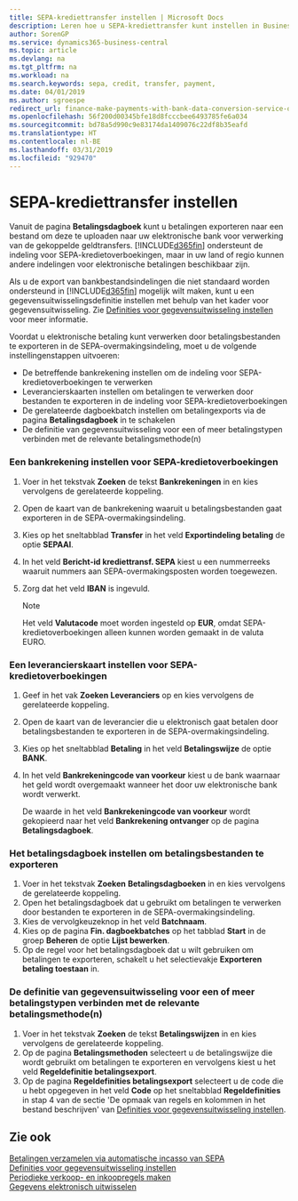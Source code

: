 ```yaml
---
title: SEPA-krediettransfer instellen | Microsoft Docs
description: Leren hoe u SEPA-krediettransfer kunt instellen in Business Central.
author: SorenGP
ms.service: dynamics365-business-central
ms.topic: article
ms.devlang: na
ms.tgt_pltfrm: na
ms.workload: na
ms.search.keywords: sepa, credit, transfer, payment,
ms.date: 04/01/2019
ms.author: sgroespe
redirect_url: finance-make-payments-with-bank-data-conversion-service-or-sepa-credit-transfer
ms.openlocfilehash: 56f200d00345bfe18d8fcccbee6493785fe6a034
ms.sourcegitcommit: bd78a5d990c9e83174da1409076c22df8b35eafd
ms.translationtype: HT
ms.contentlocale: nl-BE
ms.lasthandoff: 03/31/2019
ms.locfileid: "929470"
---
```

# <a name="set-up-sepa-credit-transfer"></a>SEPA-krediettransfer instellen
Vanuit de pagina **Betalingsdagboek** kunt u betalingen exporteren naar een bestand om deze te uploaden naar uw elektronische bank voor verwerking van de gekoppelde geldtransfers. [!INCLUDE[d365fin](includes/d365fin_md.md)] ondersteunt de indeling voor SEPA-kredietoverboekingen, maar in uw land of regio kunnen andere indelingen voor elektronische betalingen beschikbaar zijn.  

Als u de export van bankbestandsindelingen die niet standaard worden ondersteund in [!INCLUDE[d365fin](includes/d365fin_md.md)] mogelijk wilt maken, kunt u een gegevensuitwisselingsdefinitie instellen met behulp van het kader voor gegevensuitwisseling. Zie [Definities voor gegevensuitwisseling instellen](across-how-to-set-up-data-exchange-definitions.md) voor meer informatie.  

Voordat u elektronische betaling kunt verwerken door betalingsbestanden te exporteren in de SEPA-overmakingsindeling, moet u de volgende instellingenstappen uitvoeren:  

* De betreffende bankrekening instellen om de indeling voor SEPA-kredietoverboekingen te verwerken  
* Leverancierskaarten instellen om betalingen te verwerken door bestanden te exporteren in de indeling voor SEPA-kredietoverboekingen  
* De gerelateerde dagboekbatch instellen om betalingexports via de pagina **Betalingsdagboek** in te schakelen  
* De definitie van gegevensuitwisseling voor een of meer betalingstypen verbinden met de relevante betalingsmethode(n)  

### <a name="to-set-up-a-bank-account-for-sepa-credit-transfer"></a>Een bankrekening instellen voor SEPA-kredietoverboekingen  
1. Voer in het tekstvak **Zoeken** de tekst **Bankrekeningen** in en kies vervolgens de gerelateerde koppeling.  
2. Open de kaart van de bankrekening waaruit u betalingsbestanden gaat exporteren in de SEPA-overmakingsindeling.  
3. Kies op het sneltabblad **Transfer** in het veld **Exportindeling betaling** de optie **SEPAAI**.  
4. In het veld **Bericht-id krediettransf. SEPA** kiest u een nummerreeks waaruit nummers aan SEPA-overmakingsposten worden toegewezen.  
5. Zorg dat het veld **IBAN** is ingevuld.  

    > [!NOTE]  
    >  Het veld **Valutacode** moet worden ingesteld op **EUR**, omdat SEPA-kredietoverboekingen alleen kunnen worden gemaakt in de valuta EURO.  

### <a name="to-set-up-a-vendor-card-for-sepa-credit-transfer"></a>Een leverancierskaart instellen voor SEPA-kredietoverboekingen  
1. Geef in het vak **Zoeken** **Leveranciers** op en kies vervolgens de gerelateerde koppeling.  
2. Open de kaart van de leverancier die u elektronisch gaat betalen door betalingsbestanden te exporteren in de SEPA-overmakingsindeling.  
3. Kies op het sneltabblad **Betaling** in het veld **Betalingswijze** de optie **BANK**.  
4. In het veld **Bankrekeningcode van voorkeur** kiest u de bank waarnaar het geld wordt overgemaakt wanneer het door uw elektronische bank wordt verwerkt.  

     De waarde in het veld **Bankrekeningcode van voorkeur** wordt gekopieerd naar het veld **Bankrekening ontvanger** op de pagina **Betalingsdagboek**.  

### <a name="to-set-the-payment-journal-up-to-export-payment-files"></a>Het betalingsdagboek instellen om betalingsbestanden te exporteren  
1. Voer in het tekstvak **Zoeken** **Betalingsdagboeken** in en kies vervolgens de gerelateerde koppeling.  
2. Open het betalingsdagboek dat u gebruikt om betalingen te verwerken door bestanden te exporteren in de SEPA-overmakingsindeling.  
3. Kies de vervolgkeuzeknop in het veld **Batchnaam**.  
4. Kies op de pagina **Fin. dagboekbatches** op het tabblad **Start** in de groep **Beheren** de optie **Lijst bewerken**.  
5. Op de regel voor het betalingsdagboek dat u wilt gebruiken om betalingen te exporteren, schakelt u het selectievakje **Exporteren betaling toestaan** in.  

### <a name="to-connect-the-data-exchange-definition-for-one-or-more-payment-types-with-the-relevant-payment-method-or-methods"></a>De definitie van gegevensuitwisseling voor een of meer betalingstypen verbinden met de relevante betalingsmethode(n)  
1. Voer in het tekstvak **Zoeken** de tekst **Betalingswijzen** in en kies vervolgens de gerelateerde koppeling.  
2. Op de pagina **Betalingsmethoden** selecteert u de betalingswijze die wordt gebruikt om betalingen te exporteren en vervolgens kiest u het veld **Regeldefinitie betalingsexport**.  
3. Op de pagina **Regeldefinities betalingsexport** selecteert u de code die u hebt opgegeven in het veld **Code** op het sneltabblad **Regeldefinities** in stap 4 van de sectie 'De opmaak van regels en kolommen in het bestand beschrijven' van [Definities voor gegevensuitwisseling instellen](across-how-to-set-up-data-exchange-definitions.md).  

## <a name="see-also"></a>Zie ook  
[Betalingen verzamelen via automatische incasso van SEPA](finance-collect-payments-with-sepa-direct-debit.md)  
[Definities voor gegevensuitwisseling instellen](across-how-to-set-up-data-exchange-definitions.md)  
[Periodieke verkoop- en inkoopregels maken](sales-how-work-standard-lines.md)  
[Gegevens elektronisch uitwisselen](across-data-exchange.md)  
